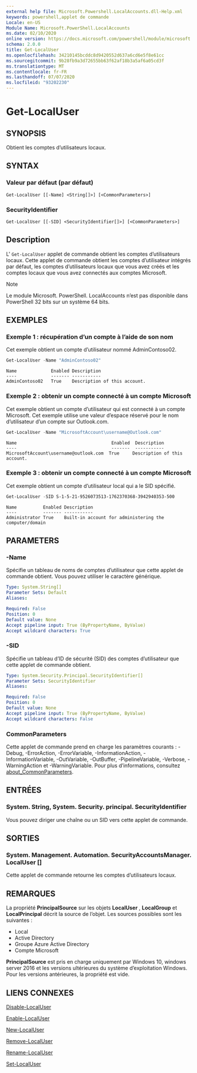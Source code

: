 ```yaml
---
external help file: Microsoft.Powershell.LocalAccounts.dll-Help.xml
keywords: powershell,applet de commande
Locale: en-US
Module Name: Microsoft.PowerShell.LocalAccounts
ms.date: 02/10/2020
online version: https://docs.microsoft.com/powershell/module/microsoft.powershell.localaccounts/get-localuser?view=powershell-5.1&WT.mc_id=ps-gethelp
schema: 2.0.0
title: Get-LocalUser
ms.openlocfilehash: 34210145bcddc8d9420552d637a6cd6e5f8e61cc
ms.sourcegitcommit: 9b28fb9a3d72655bb63f62af18b3a5af6a05cd3f
ms.translationtype: MT
ms.contentlocale: fr-FR
ms.lasthandoff: 07/07/2020
ms.locfileid: "93202230"
---
```

# Get-LocalUser

## SYNOPSIS
Obtient les comptes d’utilisateurs locaux.

## SYNTAX

### Valeur par défaut (par défaut)

```
Get-LocalUser [[-Name] <String[]>] [<CommonParameters>]
```

### SecurityIdentifier

```
Get-LocalUser [[-SID] <SecurityIdentifier[]>] [<CommonParameters>]
```

## Description

L' `Get-LocalUser` applet de commande obtient les comptes d’utilisateurs locaux. Cette applet de commande obtient les comptes d’utilisateur intégrés par défaut, les comptes d’utilisateurs locaux que vous avez créés et les comptes locaux que vous avez connectés aux comptes Microsoft.

> [!NOTE]
> Le module Microsoft. PowerShell. LocalAccounts n’est pas disponible dans PowerShell 32 bits sur un système 64 bits.

## EXEMPLES

### Exemple 1 : récupération d’un compte à l’aide de son nom

Cet exemple obtient un compte d’utilisateur nommé AdminContoso02.

```powershell
Get-LocalUser -Name "AdminContoso02"
```

```Output
Name             Enabled Description
----             ------- -----------
AdminContoso02   True    Description of this account.
```

### Exemple 2 : obtenir un compte connecté à un compte Microsoft

Cet exemple obtient un compte d’utilisateur qui est connecté à un compte Microsoft. Cet exemple utilise une valeur d’espace réservé pour le nom d’utilisateur d’un compte sur Outlook.com.

```powershell
Get-LocalUser -Name "MicrosoftAccount\username@Outlook.com"
```

```Output
Name                                    Enabled  Description
----                                    -------  -----------
MicrosoftAccount\username@outlook.com  True     Description of this account.
```

### Exemple 3 : obtenir un compte connecté à un compte Microsoft

Cet exemple obtient un compte d’utilisateur local qui a le SID spécifié.

```powershell
Get-LocalUser -SID S-1-5-21-9526073513-1762370368-3942940353-500
```

```Output
Name          Enabled Description
----          ------- -----------
Administrator True    Built-in account for administering the computer/domain
```

## PARAMETERS

### -Name

Spécifie un tableau de noms de comptes d’utilisateur que cette applet de commande obtient. Vous pouvez utiliser le caractère générique.

```yaml
Type: System.String[]
Parameter Sets: Default
Aliases:

Required: False
Position: 0
Default value: None
Accept pipeline input: True (ByPropertyName, ByValue)
Accept wildcard characters: True
```

### -SID

Spécifie un tableau d’ID de sécurité (SID) des comptes d’utilisateur que cette applet de commande obtient.

```yaml
Type: System.Security.Principal.SecurityIdentifier[]
Parameter Sets: SecurityIdentifier
Aliases:

Required: False
Position: 0
Default value: None
Accept pipeline input: True (ByPropertyName, ByValue)
Accept wildcard characters: False
```

### CommonParameters

Cette applet de commande prend en charge les paramètres courants : -Debug, -ErrorAction, -ErrorVariable, -InformationAction, -InformationVariable, -OutVariable, -OutBuffer, -PipelineVariable, -Verbose, -WarningAction et -WarningVariable. Pour plus d’informations, consultez [about_CommonParameters](https://go.microsoft.com/fwlink/?LinkID=113216).

## ENTRÉES

### System. String, System. Security. principal. SecurityIdentifier

Vous pouvez diriger une chaîne ou un SID vers cette applet de commande.

## SORTIES

### System. Management. Automation. SecurityAccountsManager. LocalUser []

Cette applet de commande retourne les comptes d’utilisateurs locaux.

## REMARQUES

La propriété **PrincipalSource** sur les objets **LocalUser** , **LocalGroup** et **LocalPrincipal** décrit la source de l’objet. Les sources possibles sont les suivantes :

- Local
- Active Directory
- Groupe Azure Active Directory
- Compte Microsoft

**PrincipalSource** est pris en charge uniquement par Windows 10, windows server 2016 et les versions ultérieures du système d’exploitation Windows. Pour les versions antérieures, la propriété est vide.

## LIENS CONNEXES

[Disable-LocalUser](Disable-LocalUser.md)

[Enable-LocalUser](Enable-LocalUser.md)

[New-LocalUser](New-LocalUser.md)

[Remove-LocalUser](Remove-LocalUser.md)

[Rename-LocalUser](Rename-LocalUser.md)

[Set-LocalUser](Set-LocalUser.md)
